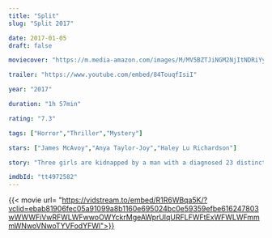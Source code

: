 ```yaml
---
title: "Split"
slug: "Split 2017"

date: 2017-01-05
draft: false

moviecover: "https://m.media-amazon.com/images/M/MV5BZTJiNGM2NjItNDRiYy00ZjY0LTgwNTItZDBmZGRlODQ4YThkL2ltYWdlXkEyXkFqcGdeQXVyMjY5ODI4NDk@._V1_SY1000_CR0,0,675,1000_AL_.jpg"

trailer: "https://www.youtube.com/embed/84TouqfIsiI"

year: "2017"

duration: "1h 57min"

rating: "7.3"

tags: ["Horror","Thriller","Mystery"]

stars: ["James McAvoy","Anya Taylor-Joy","Haley Lu Richardson"]

story: "Three girls are kidnapped by a man with a diagnosed 23 distinct personalities. They must try to escape before the apparent emergence of a frightful new 24th."

imdbId: "tt4972582"
---
```


{{< movie url= "https://vidstream.to/embed/R1R6WBqa5K/?vclid=ebab81906fec05a91099a8b1160e695024bc0e59359efbe616247803wWWWFiVwRFWLWFwwoOWYckrMgeAWprUlqURFLFWFtExWFWLWFmmmWNwoVNwoTYVFodYFWl">}}
